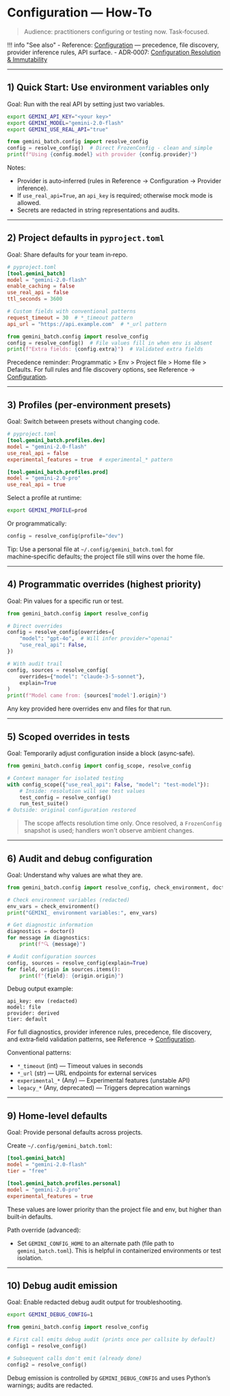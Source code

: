 # Configuration — How‑To

> Audience: practitioners configuring or testing now. Task‑focused.

!!! info "See also"
    - Reference: [Configuration](../reference/configuration.md) — precedence, file discovery, provider inference rules, API surface.
    - ADR‑0007: [Configuration Resolution & Immutability](../explanation/decisions/ADR-0007-configuration.md)

---

## 1) Quick Start: Use environment variables only

Goal: Run with the real API by setting just two variables.

```bash
export GEMINI_API_KEY="<your key>"
export GEMINI_MODEL="gemini-2.0-flash"
export GEMINI_USE_REAL_API="true"
```

```python
from gemini_batch.config import resolve_config
config = resolve_config()  # Direct FrozenConfig - clean and simple
print(f"Using {config.model} with provider {config.provider}")
```

Notes:

- Provider is auto‑inferred (rules in Reference → Configuration → Provider inference).
- If `use_real_api=True`, an `api_key` is required; otherwise mock mode is allowed.
- Secrets are redacted in string representations and audits.

---

## 2) Project defaults in `pyproject.toml`

Goal: Share defaults for your team in‑repo.

```toml
# pyproject.toml
[tool.gemini_batch]
model = "gemini-2.0-flash"
enable_caching = false
use_real_api = false
ttl_seconds = 3600

# Custom fields with conventional patterns
request_timeout = 30  # *_timeout pattern
api_url = "https://api.example.com"  # *_url pattern
```

```python
from gemini_batch.config import resolve_config
config = resolve_config()  # File values fill in when env is absent
print(f"Extra fields: {config.extra}")  # Validated extra fields
```

Precedence reminder: Programmatic > Env > Project file > Home file > Defaults. For full rules and file discovery options, see Reference → [Configuration](../reference/configuration.md).

---

## 3) Profiles (per‑environment presets)

Goal: Switch between presets without changing code.

```toml
# pyproject.toml
[tool.gemini_batch.profiles.dev]
model = "gemini-2.0-flash"
use_real_api = false
experimental_features = true  # experimental_* pattern

[tool.gemini_batch.profiles.prod]
model = "gemini-2.0-pro"
use_real_api = true
```

Select a profile at runtime:

```bash
export GEMINI_PROFILE=prod
```

Or programmatically:

```python
config = resolve_config(profile="dev")
```

Tip: Use a personal file at `~/.config/gemini_batch.toml` for machine‑specific defaults; the project file still wins over the home file.

---

## 4) Programmatic overrides (highest priority)

Goal: Pin values for a specific run or test.

```python
from gemini_batch.config import resolve_config

# Direct overrides
config = resolve_config(overrides={
    "model": "gpt-4o",  # Will infer provider="openai"
    "use_real_api": False,
})

# With audit trail
config, sources = resolve_config(
    overrides={"model": "claude-3-5-sonnet"},
    explain=True
)
print(f"Model came from: {sources['model'].origin}")
```

Any key provided here overrides env and files for that run.

---

## 5) Scoped overrides in tests

Goal: Temporarily adjust configuration inside a block (async‑safe).

```python
from gemini_batch.config import config_scope, resolve_config

# Context manager for isolated testing
with config_scope({"use_real_api": False, "model": "test-model"}):
    # Inside: resolution will see test values
    test_config = resolve_config()
    run_test_suite()
# Outside: original configuration restored
```

> The scope affects resolution time only. Once resolved, a `FrozenConfig` snapshot is used; handlers won't observe ambient changes.

---

## 6) Audit and debug configuration

Goal: Understand why values are what they are.

```python
from gemini_batch.config import resolve_config, check_environment, doctor

# Check environment variables (redacted)
env_vars = check_environment()
print("GEMINI_ environment variables:", env_vars)

# Get diagnostic information
diagnostics = doctor()
for message in diagnostics:
    print(f"🔍 {message}")

# Audit configuration sources
config, sources = resolve_config(explain=True)
for field, origin in sources.items():
    print(f"{field}: {origin.origin}")
```

Debug output example:

```text
api_key: env (redacted)
model: file
provider: derived
tier: default
```

For full diagnostics, provider inference rules, precedence, file discovery, and extra‑field validation patterns, see Reference → [Configuration](../reference/configuration.md).

Conventional patterns:

- `*_timeout` (int) — Timeout values in seconds
- `*_url` (str) — URL endpoints for external services
- `experimental_*` (Any) — Experimental features (unstable API)
- `legacy_*` (Any, deprecated) — Triggers deprecation warnings

---

## 9) Home‑level defaults

Goal: Provide personal defaults across projects.

Create `~/.config/gemini_batch.toml`:

```toml
[tool.gemini_batch]
model = "gemini-2.0-flash"
tier = "free"

[tool.gemini_batch.profiles.personal]
model = "gemini-2.0-pro"
experimental_features = true
```

These values are lower priority than the project file and env, but higher than built‑in defaults.

Path override (advanced):

- Set `GEMINI_CONFIG_HOME` to an alternate path (file path to `gemini_batch.toml`). This is helpful in containerized environments or test isolation.

---

## 10) Debug audit emission

Goal: Enable redacted debug audit output for troubleshooting.

```bash
export GEMINI_DEBUG_CONFIG=1
```

```python
from gemini_batch.config import resolve_config

# First call emits debug audit (prints once per callsite by default)
config1 = resolve_config()

# Subsequent calls don't emit (already done)
config2 = resolve_config()
```

Debug emission is controlled by `GEMINI_DEBUG_CONFIG` and uses Python’s warnings; audits are redacted.
